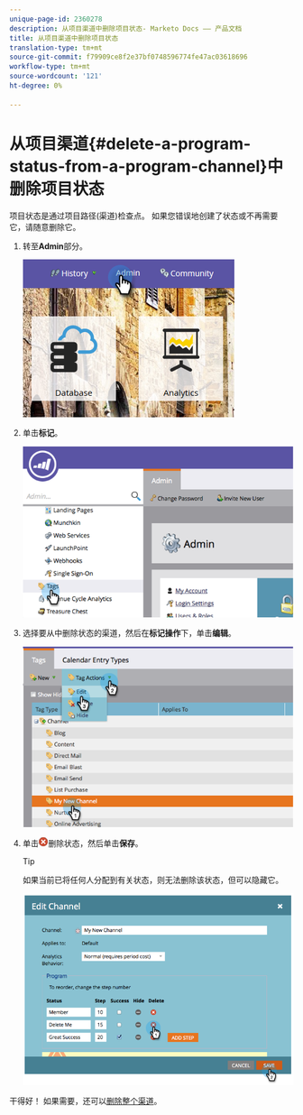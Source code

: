 ```yaml
---
unique-page-id: 2360278
description: 从项目渠道中删除项目状态- Marketo Docs —— 产品文档
title: 从项目渠道中删除项目状态
translation-type: tm+mt
source-git-commit: f79909ce8f2e37bf0748596774fe47ac03618696
workflow-type: tm+mt
source-wordcount: '121'
ht-degree: 0%

---
```



# 从项目渠道{#delete-a-program-status-from-a-program-channel}中删除项目状态

项目状态是通过项目路径(渠道)检查点。 如果您错误地创建了状态或不再需要它，请随意删除它。

1. 转至&#x200B;**Admin**&#x200B;部分。

   ![](assets/admin.png)

1. 单击&#x200B;**标记**。

   ![](assets/image2014-9-24-15-3a51-3a24.png)

1. 选择要从中删除状态的渠道，然后在&#x200B;**标记操作**&#x200B;下，单击&#x200B;**编辑**。

   ![](assets/image2014-9-24-15-3a51-3a45.png)

1. 单击![X图标](assets/image2014-9-24-15-3a52-3a39.png)删除状态，然后单击&#x200B;**保存**。

   >[!TIP]
   >
   >如果当前已将任何人分配到有关状态，则无法删除该状态，但可以隐藏它。

   ![](assets/image2014-9-24-15-3a57-3a53.png)

干得好！ 如果需要，还可以[删除整个渠道](/help/marketo/product-docs/administration/tags/delete-a-program-channel.md)。
